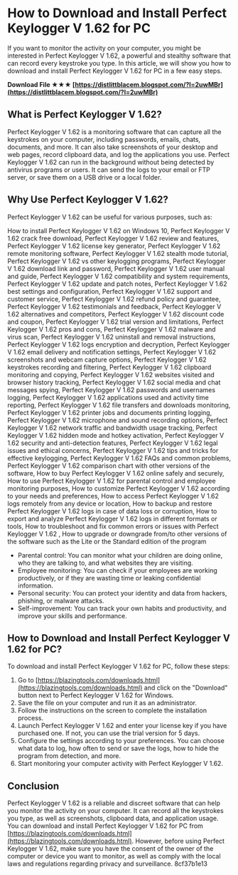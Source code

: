 # How to Download and Install Perfect Keylogger V 1.62 for PC
 
If you want to monitor the activity on your computer, you might be interested in Perfect Keylogger V 1.62, a powerful and stealthy software that can record every keystroke you type. In this article, we will show you how to download and install Perfect Keylogger V 1.62 for PC in a few easy steps.
 
**Download File ★★★ [https://distlittblacem.blogspot.com/?l=2uwMBr](https://distlittblacem.blogspot.com/?l=2uwMBr)**


 
## What is Perfect Keylogger V 1.62?
 
Perfect Keylogger V 1.62 is a monitoring software that can capture all the keystrokes on your computer, including passwords, emails, chats, documents, and more. It can also take screenshots of your desktop and web pages, record clipboard data, and log the applications you use. Perfect Keylogger V 1.62 can run in the background without being detected by antivirus programs or users. It can send the logs to your email or FTP server, or save them on a USB drive or a local folder.
 
## Why Use Perfect Keylogger V 1.62?
 
Perfect Keylogger V 1.62 can be useful for various purposes, such as:
 
How to install Perfect Keylogger V 1.62 on Windows 10,  Perfect Keylogger V 1.62 crack free download,  Perfect Keylogger V 1.62 review and features,  Perfect Keylogger V 1.62 license key generator,  Perfect Keylogger V 1.62 remote monitoring software,  Perfect Keylogger V 1.62 stealth mode tutorial,  Perfect Keylogger V 1.62 vs other keylogging programs,  Perfect Keylogger V 1.62 download link and password,  Perfect Keylogger V 1.62 user manual and guide,  Perfect Keylogger V 1.62 compatibility and system requirements,  Perfect Keylogger V 1.62 update and patch notes,  Perfect Keylogger V 1.62 best settings and configuration,  Perfect Keylogger V 1.62 support and customer service,  Perfect Keylogger V 1.62 refund policy and guarantee,  Perfect Keylogger V 1.62 testimonials and feedback,  Perfect Keylogger V 1.62 alternatives and competitors,  Perfect Keylogger V 1.62 discount code and coupon,  Perfect Keylogger V 1.62 trial version and limitations,  Perfect Keylogger V 1.62 pros and cons,  Perfect Keylogger V 1.62 malware and virus scan,  Perfect Keylogger V 1.62 uninstall and removal instructions,  Perfect Keylogger V 1.62 logs encryption and decryption,  Perfect Keylogger V 1.62 email delivery and notification settings,  Perfect Keylogger V 1.62 screenshots and webcam capture options,  Perfect Keylogger V 1.62 keystrokes recording and filtering,  Perfect Keylogger V 1.62 clipboard monitoring and copying,  Perfect Keylogger V 1.62 websites visited and browser history tracking,  Perfect Keylogger V 1.62 social media and chat messages spying,  Perfect Keylogger V 1.62 passwords and usernames logging,  Perfect Keylogger V 1.62 applications used and activity time reporting,  Perfect Keylogger V 1.62 file transfers and downloads monitoring,  Perfect Keylogger V 1.62 printer jobs and documents printing logging,  Perfect Keylogger V 1.62 microphone and sound recording options,  Perfect Keylogger V 1.62 network traffic and bandwidth usage tracking,  Perfect Keylogger V 1.62 hidden mode and hotkey activation,  Perfect Keylogger V 1.62 security and anti-detection features,  Perfect Keylogger V 1.62 legal issues and ethical concerns,  Perfect Keylogger V 1.62 tips and tricks for effective keylogging,  Perfect Keylogger V 1.62 FAQs and common problems,  Perfect Keylogger V 1.62 comparison chart with other versions of the software,  How to buy Perfect Keylogger V 1.62 online safely and securely,  How to use Perfect Keylogger V 1.62 for parental control and employee monitoring purposes,  How to customize Perfect Keylogger V 1.62 according to your needs and preferences,  How to access Perfect Keylogger V 1.62 logs remotely from any device or location,  How to backup and restore Perfect Keylogger V 1.62 logs in case of data loss or corruption,  How to export and analyze Perfect Keylogger V 1.62 logs in different formats or tools,  How to troubleshoot and fix common errors or issues with Perfect Keylogger V 1.62 ,  How to upgrade or downgrade from/to other versions of the software such as the Lite or the Standard edition of the program
 
- Parental control: You can monitor what your children are doing online, who they are talking to, and what websites they are visiting.
- Employee monitoring: You can check if your employees are working productively, or if they are wasting time or leaking confidential information.
- Personal security: You can protect your identity and data from hackers, phishing, or malware attacks.
- Self-improvement: You can track your own habits and productivity, and improve your skills and performance.

## How to Download and Install Perfect Keylogger V 1.62 for PC?
 
To download and install Perfect Keylogger V 1.62 for PC, follow these steps:

1. Go to [https://blazingtools.com/downloads.html](https://blazingtools.com/downloads.html) and click on the "Download" button next to Perfect Keylogger V 1.62 for Windows.
2. Save the file on your computer and run it as an administrator.
3. Follow the instructions on the screen to complete the installation process.
4. Launch Perfect Keylogger V 1.62 and enter your license key if you have purchased one. If not, you can use the trial version for 5 days.
5. Configure the settings according to your preferences. You can choose what data to log, how often to send or save the logs, how to hide the program from detection, and more.
6. Start monitoring your computer activity with Perfect Keylogger V 1.62.

## Conclusion
 
Perfect Keylogger V 1.62 is a reliable and discreet software that can help you monitor the activity on your computer. It can record all the keystrokes you type, as well as screenshots, clipboard data, and application usage. You can download and install Perfect Keylogger V 1.62 for PC from [https://blazingtools.com/downloads.html](https://blazingtools.com/downloads.html). However, before using Perfect Keylogger V 1.62, make sure you have the consent of the owner of the computer or device you want to monitor, as well as comply with the local laws and regulations regarding privacy and surveillance.
 8cf37b1e13
 
